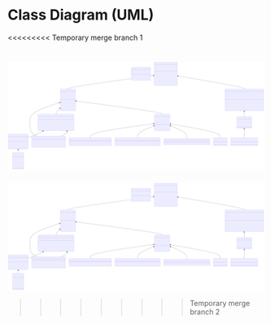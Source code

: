 # Class Diagram (UML)
<<<<<<<<< Temporary merge branch 1

![UML](https://github.com/BIRSAx2/battleship/blob/master/docs/uml_battleship_game.svg)
=========
![UML](https://github.com/BIRSAx2/battleship/blob/master/docs/uml_battleship_game.svg)
>>>>>>>>> Temporary merge branch 2
